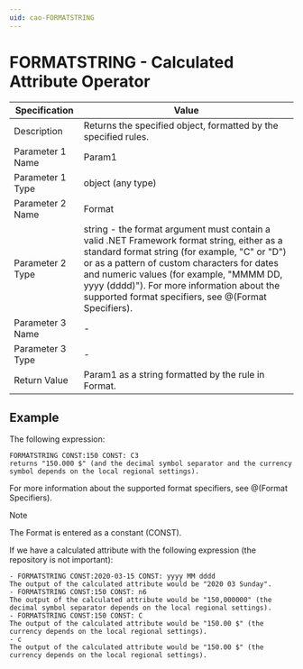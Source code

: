 ```yaml
---
uid: cao-FORMATSTRING
---
```


# FORMATSTRING - Calculated Attribute Operator

| Specification         | Value                                                        |
| --------------------- | ------------------------------------------------------------ |
| Description           | Returns the specified object, formatted by the specified rules.           |
| Parameter 1 Name      | Param1                                                       |
| Parameter 1 Type      | object (any type)                                  |
| Parameter 2 Name      | Format                                                            |
| Parameter 2 Type      | string - the format argument must contain a valid .NET Framework format string, either as a standard format string (for example, "C" or "D") or as a pattern of custom characters for dates and numeric values (for example, "MMMM DD, yyyy (dddd)"). For more information about the supported format specifiers, see @(Format Specifiers).                                                           |
| Parameter 3 Name      | -                                                            |
| Parameter 3 Type      | -                                                            |
| Return Value          | Param1 as a string formatted by the rule in Format.                                                          |


## Example

The following expression:
```
FORMATSTRING CONST:150 CONST: C3
returns "150.000 $" (and the decimal symbol separator and the currency symbol depends on the local regional settings).
```
For more information about the supported format specifiers, see @(Format Specifiers).
> [!NOTE]
> The Format is entered as a constant (CONST).

If we have a calculated attribute with the following expression (the repository is not important):

```
- FORMATSTRING CONST:2020-03-15 CONST: yyyy MM dddd
The output of the calculated attribute would be "2020 03 Sunday".
- FORMATSTRING CONST:150 CONST: n6
The output of the calculated attribute would be "150,000000" (the decimal symbol separator depends on the local regional settings).
- FORMATSTRING CONST:150 CONST: C
The output of the calculated attribute would be "150.00 $" (the currency depends on the local regional settings).
- c
The output of the calculated attribute would be "150.00 $" (the currency depends on the local regional settings).
```
